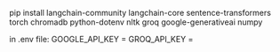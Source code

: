 pip install langchain-community langchain-core sentence-transformers torch chromadb python-dotenv nltk groq google-generativeai numpy

in .env file:
GOOGLE_API_KEY =
GROQ_API_KEY =
